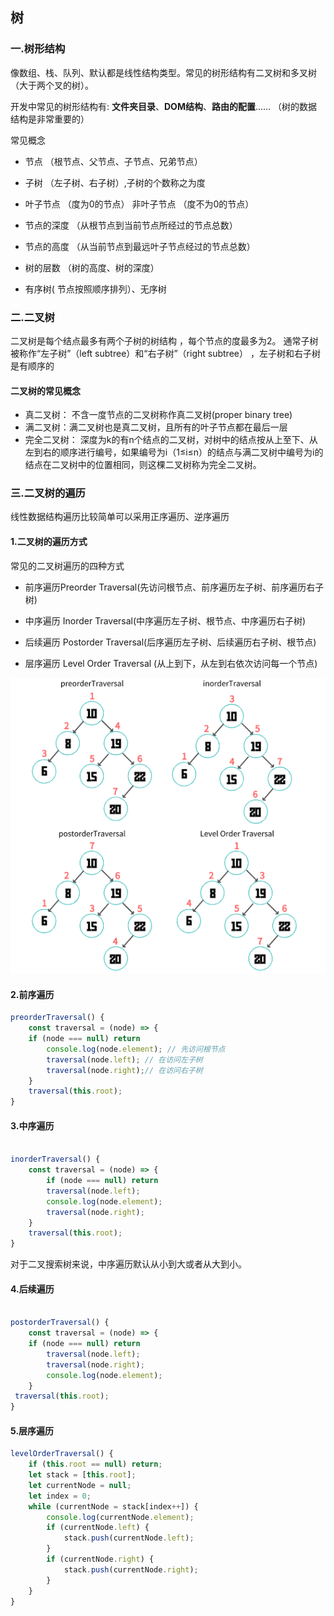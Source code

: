 ## 树
### 一.树形结构

像数组、栈、队列、默认都是线性结构类型。常见的树形结构有二叉树和多叉树（大于两个叉的树）。

开发中常见的树形结构有: **文件夹目录**、**DOM结构**、**路由的配置**...... （树的数据结构是非常重要的）

常见概念

- 节点 （根节点、父节点、子节点、兄弟节点）

- 子树 （左子树、右子树）,子树的个数称之为度

- 叶子节点 （度为0的节点） 非叶子节点 （度不为0的节点）

- 节点的深度 （从根节点到当前节点所经过的节点总数）

- 节点的高度 （从当前节点到最远叶子节点经过的节点总数）

- 树的层数 （树的高度、树的深度）

- 有序树( 节点按照顺序排列）、无序树

### 二.二叉树

二叉树是每个结点最多有两个子树的树结构 ，每个节点的度最多为2。 通常子树被称作“左子树”（left subtree）和“右子树”（right subtree） ，左子树和右子树是有顺序的

#### 二叉树的常见概念

- 真二叉树： 不含一度节点的二叉树称作真二叉树(proper binary tree)
- 满二叉树：满二叉树也是真二叉树，且所有的叶子节点都在最后一层
- 完全二叉树： 深度为k的有n个结点的二叉树，对树中的结点按从上至下、从左到右的顺序进行编号，如果编号为i（1≤i≤n）的结点与满二叉树中编号为i的结点在二叉树中的位置相同，则这棵二叉树称为完全二叉树。

###  三.二叉树的遍历

线性数据结构遍历比较简单可以采用正序遍历、逆序遍历

#### 1.二叉树的遍历方式

常见的二叉树遍历的四种方式

- 前序遍历Preorder Traversal(先访问根节点、前序遍历左子树、前序遍历右子树)

- 中序遍历 Inorder Traversal(中序遍历左子树、根节点、中序遍历右子树)

- 后续遍历 Postorder Traversal(后序遍历左子树、后续遍历右子树、根节点)

- 层序遍历 Level Order Traversal (从上到下，从左到右依次访问每一个节点)

![tree](/computer/algorithm/tree.png)

#### 2.前序遍历

```js
preorderTraversal() {
	const traversal = (node) => {
	if (node === null) return
        console.log(node.element); // 先访问根节点
        traversal(node.left); // 在访问左子树
        traversal(node.right);// 在访问右子树
    }
    traversal(this.root);
} 
```

#### 3.中序遍历

```js

inorderTraversal() {
    const traversal = (node) => {
        if (node === null) return
        traversal(node.left);
        console.log(node.element);
        traversal(node.right);
    }
    traversal(this.root);
}
```
对于二叉搜索树来说，中序遍历默认从小到大或者从大到小。

#### 4.后续遍历

```js

postorderTraversal() {
    const traversal = (node) => {
    if (node === null) return
        traversal(node.left);
        traversal(node.right);
        console.log(node.element);
    }
 traversal(this.root);
}
```
#### 5.层序遍历

```js
levelOrderTraversal() {
    if (this.root == null) return;
    let stack = [this.root];
    let currentNode = null;
    let index = 0;
    while (currentNode = stack[index++]) {
        console.log(currentNode.element); 
        if (currentNode.left) {
            stack.push(currentNode.left);
        }
        if (currentNode.right) {
            stack.push(currentNode.right);
        }
    }
}

```






